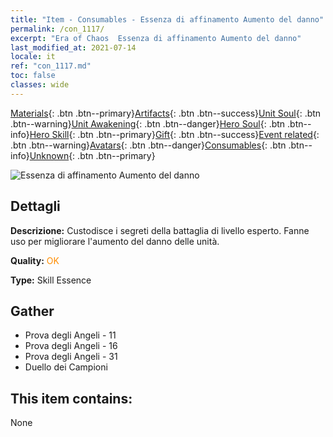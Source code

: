 ```yaml
---
title: "Item - Consumables - Essenza di affinamento Aumento del danno"
permalink: /con_1117/
excerpt: "Era of Chaos  Essenza di affinamento Aumento del danno"
last_modified_at: 2021-07-14
locale: it
ref: "con_1117.md"
toc: false
classes: wide
---
```

 [Materials](/ItemsIT/){: .btn .btn--primary}[Artifacts](/ItemsIT/Artifacts/){: .btn .btn--success}[Unit Soul](/ItemsIT/UnitSoul/){: .btn .btn--warning}[Unit Awakening](/ItemsIT/UnitAwakening/){: .btn .btn--danger}[Hero Soul](/ItemsIT/HeroSoul/){: .btn .btn--info}[Hero Skill](/ItemsIT/HeroSkill/){: .btn .btn--primary}[Gift](/ItemsIT/Gift/){: .btn .btn--success}[Event related](/ItemsIT/Events/){: .btn .btn--warning}[Avatars](/ItemsIT/Avatars/){: .btn .btn--danger}[Consumables](/ItemsIT/Consumables/){: .btn .btn--info}[Unknown](/ItemsIT/Unknown/){: .btn .btn--primary}

 ![Essenza di affinamento Aumento del danno](/images/t/i_7008.png)

## Dettagli
 **Descrizione:** Custodisce i segreti della battaglia di livello esperto. Fanne uso per migliorare l'aumento del danno delle unità.

 **Quality:** <span style="color: #FF8C00">OK</span>

 **Type:** Skill Essence

## Gather

*    Prova degli Angeli - 11 
*    Prova degli Angeli - 16 
*    Prova degli Angeli - 31 
*    Duello dei Campioni 

## This item contains:

  None

